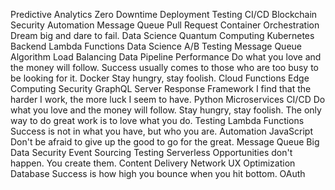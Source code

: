 Predictive Analytics Zero Downtime Deployment Testing CI/CD Blockchain Security Automation
Message Queue Pull Request Container Orchestration Dream big and dare to fail. Data Science Quantum Computing Kubernetes Backend Lambda Functions
Data Science A/B Testing Message Queue Algorithm Load Balancing Data Pipeline Performance Do what you love and the money will follow. Success usually comes to those who are too busy to be looking for it. Docker Stay hungry, stay foolish. Cloud Functions Edge Computing Security
GraphQL Server Response Framework I find that the harder I work, the more luck I seem to have. Python Microservices CI/CD Do what you love and the money will follow. Stay hungry, stay foolish. The only way to do great work is to love what you do. Testing Lambda Functions Success is not in what you have, but who you are. Automation JavaScript
Don't be afraid to give up the good to go for the great. Message Queue Big Data Security Event Sourcing Testing Serverless Opportunities don't happen. You create them. Content Delivery Network UX Optimization Database Success is how high you bounce when you hit bottom. OAuth
